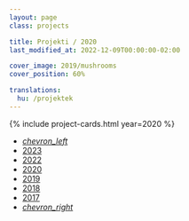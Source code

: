 ```yaml
---
layout: page
class: projects

title: Projekti / 2020
last_modified_at: 2022-12-09T00:00:00-02:00

cover_image: 2019/mushrooms
cover_position: 60%

translations:
  hu: /projektek
---
```

{% include project-cards.html year=2020 %}

<ul class="pagination center">
  <li class="waves-effect"><a href="/projekti/2022"><i class="material-icons">chevron_left</i></a></li>
  <li class="waves-effect"><a href="/projekti">2023</a></li>
  <li class="waves-effect"><a href="/projekti/2022">2022</a></li>
  <li class="active orange accent-2"><a href="#!">2020</a></li>
  <li class="waves-effect"><a href="/projekti/2019">2019</a></li>
  <li class="waves-effect"><a href="/projekti/2018">2018</a></li>
  <li class="waves-effect"><a href="/projekti/2017">2017</a></li>
  <li class="waves-effect"><a href="/projekti/2019"><i class="material-icons">chevron_right</i></a></li>
</ul>
